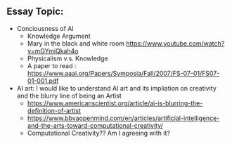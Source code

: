 ## Essay Topic:
- Conciousness of AI
  - Knowledge Argument
  - Mary in the black and white room https://www.youtube.com/watch?v=mGYmiQkah4o
  - Physicalism v.s. Knowledge 
  - A paper to read : https://www.aaai.org/Papers/Symposia/Fall/2007/FS-07-01/FS07-01-001.pdf
- AI art: I would like to understand AI art and its impliation on creativity and the blurry line of being an Artist
  - https://www.americanscientist.org/article/ai-is-blurring-the-definition-of-artist
  - https://www.bbvaopenmind.com/en/articles/artificial-intelligence-and-the-arts-toward-computational-creativity/
  - Computational Creativity?? Am I agreeing with it?
